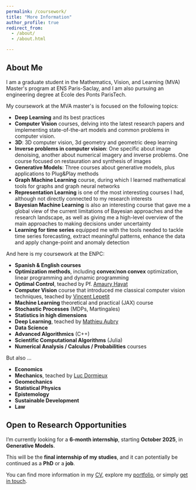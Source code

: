 ```yaml
---
permalink: /coursework/
title: "More Information"
author_profile: true
redirect_from: 
  - /about/
  - /about.html

---
```



## About Me

I am a graduate student in the Mathematics, Vision, and Learning (MVA) Master's program at ENS Paris-Saclay, and I am also pursuing an engineering degree at École des Ponts ParisTech.

My coursework at the MVA master's is focused on the following topics:
* __Deep Learning__ and its best practices
* __Computer Vision__ courses, delving into the latest research papers and implementing state-of-the-art models and common problems in computer vision.
* __3D__: 3D computer vision, 3d geometry and geometric deep learning
* __Inverse problems in computer vision__: One specific about image denoising, another about numerical imagery and inverse problems. One course focused on restauration and synthesis of images
* __Generative Models__: Three courses about generative models, plus applications to Plug&Play methods
* __Graph Machine Learning__ course, during which I learned mathematical tools for graphs and graph neural networks
* __Representation Learning__ is one of the most interesting courses I had, although not directly connected to my research interests
* __Bayesian Machine Learning__ is also an interesting course that gave me a global view of the current limitations of Bayesian approaches and the research landscape, as well as giving me a high-level overview of the main approaches to making decisions under uncertainty
* __Learning for time series__ equipped me with the tools needed to tackle time series forecasting, extract meaningful patterns, enhance the data and apply change-point and anomaly detection


And here is my coursework at the ENPC:
* __Spanish & English courses__
* __Optimization methods__, including __convex__/__non convex__ optimization, linear programming and dynamic programming
* __Optimal Control__, teached by Pf. [Amaury Hayat](https://cermics.enpc.fr/~hayata/)
* __Computer Vision__ course that introduced me classical computer vision techniques, teached by [Vincent Lepetit](https://vincentlepetit.github.io)
* __Machine Learning__ theoretical and practical (JAX) course
* __Stochastic Processes__ (MDPs, Martingales)
* __Statistics in high dimensions__
* __Deep Learning__, teached by [Mathieu Aubry](https://mathieuaubry.github.io)
* __Data Science__
* __Advanced Algorithmics__ (C++)
* __Scientific Computational Algorithms__ (Julia)
* __Numerical Analysis / Calculus / Probabilities__ courses

But also ...
* __Economics__
* __Mechanics__, teached by [Luc Dormieux](https://ecoledesponts.fr/luc-dormieux)
* __Geomechanics__
* __Statistical Physics__
* __Epistemology__
* __Sustainable Development__
* __Law__

## Open to Research Opportunities

I’m currently looking for a **6-month internship**, starting **October 2025**, in **Generative Models**.

This will be the **final internship of my studies**, and it can potentially be continued as a **PhD** or a **job**.

You can find more information in my [CV](/cv), explore my [portfolio](/portfolio), or simply [get in touch](mailto:mathis.wauquiez@gmail.com).

